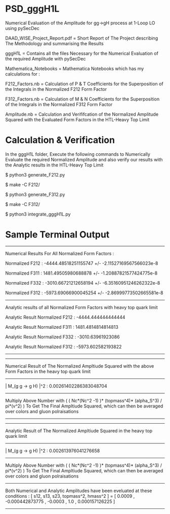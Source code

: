 # PSD_gggH1L
Numerical Evaluation of the Amplitude for gg->gH process at 1-Loop LO using pySecDec

DAAD_WISE_Project_Report.pdf =  Short Report of The Project describing The Methodology and summarising the Results

gggH1L = Contains all the files Necessary for the Numerical Evaluation of the required Amplitude with pySecDec

Mathematica_Notebooks = Mathematica Notebooks which has my calculations for : 

F212_Factors.nb =  Calculation of P & T Coefficients for the Superposition of the Integrals in the Normalized F212 Form Factor 

F312_Factors.nb =  Calculation of M & N Coefficients for the Superposition of the Integrals in the Normalized F312 Form Factor 

Amplitude.nb = Calculation and Verififcation of the Normalized Amplitude Squared with the Evaluated Form Factors in the HTL-Heavy Top Limit 

# Calculation & Verification

In the gggH1L folder, Execute the following commands to Numerically Evaluate the required Normalized Amplitude and also verify our results with the Analytic results in the HTL-Heavy Top Limit

$ python3 generate_F212.py

$ make -C F212/

$ python3 generate_F312.py

$ make -C F312/

$ python3 integrate_gggH1L.py

# Sample Terminal Output

---------------------------------------------------------------

Numerical Results For All Normalized Form Factors :

Normalized F212 :  -4444.48518251155747  +/-  -2.11527169567566023e-8

Normalized F311 :  1481.49505980688878  +/-  -1.20887821577424775e-8

Normalized F332 :  -3010.66721212658194  +/-  -6.35160951246262322e-8

Normalized F312 :  -5973.69066900045254  +/-  -2.86999773502665581e-8

---------------------------------------------------------------

Analytic results of all Normalized Form Factors with heavy top quark limit

Analytic Result Normalized F212 : -4444.444444444444

Analytic Result Normalized F311 : 1481.4814814814813

Analytic Result Normalized F332 : -3010.63961923086

Analytic Result Normalized F312 : -5973.602582193822

---------------------------------------------------------------

---------------------------------------------------------------

Numerical Result of The Normalized Ampltiude Squared with the above Form Factors in the heavy top quark limit

---------------------------------------------------------------

| M_(g g -> g H) |^2 :  0.00261402286383048704

---------------------------------------------------------------

Multiply Above Number with ( ( Nc*(Nc^2 -1) )* (topmass^4)* (alpha_S^3) / pi*(v^2) )  To Get The Final Ampltiude Squared, which can then be averaged over colors and gluon polraisations 

---------------------------------------------------------------

---------------------------------------------------------------

Analytic Result of The Normalized Ampltiude Squared in the heavy top quark limit

---------------------------------------------------------------

| M_(g g -> g H) |^2 :  0.002613976041276658

---------------------------------------------------------------

Multiply Above Number with ( ( Nc*(Nc^2 -1) )* (topmass^4)* (alpha_S^3) / pi*(v^2) )  To Get The Final Ampltiude Squared, which can then be averaged over colors and gluon polraisations 

---------------------------------------------------------------

Both Numerical and Analytic Amplitudes have been eveluated at these conditions :  [ s12, s13, s23, topmass^2, hmass^2 ]  = [  0.0009 ,  -0.000442873775 ,  -0.0003 ,  1.0 ,  0.000157126225  ]

---------------------------------------------------------------

